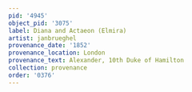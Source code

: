 ```yaml
---
pid: '4945'
object_pid: '3075'
label: Diana and Actaeon (Elmira)
artist: janbrueghel
provenance_date: '1852'
provenance_location: London
provenance_text: Alexander, 10th Duke of Hamilton
collection: provenance
order: '0376'
---
```

